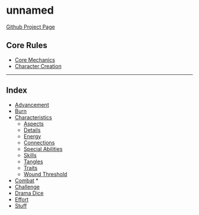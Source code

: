 <!-- system/_sidebar.md -->

# unnamed

[Github Project Page](https://github.com/s-20/unnamed)

## Core Rules

- [Core Mechanics](Core.md)
- [Character Creation](CharacterCreation.md)

----

## Index

- [Advancement](Advancement.md)
- [Burn](Burn.md)
- [Characteristics](Characteristic.md)
    - [Aspects](Aspects.md)
    - [Details](Details.md)
    - [Energy](Energy.md)
    - [Connections](Connections.md)
    - [Special Abilities](SpecialAbilities.md)
    - [Skills](Skills.md)
    - [Tangles](Tangles.md)
    - [Traits](Traits.md)
    - [Wound Threshold](WoundThreshold.md)
- [Combat](Combat.md) *
- [Challenge](Challenge.md)
- [Drama Dice](DramaDice.md)
- [Effort](Effort.md)
- [Stuff](Stuff.md)
